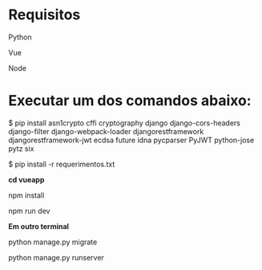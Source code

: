 # Requisitos
Python

Vue

Node



# Executar um dos comandos abaixo: 

$ pip install asn1crypto cffi cryptography django django-cors-headers django-filter django-webpack-loader djangorestframework djangorestframework-jwt ecdsa future idna pycparser PyJWT python-jose pytz six

$ pip install -r requerimentos.txt
 
**cd vueapp**

npm install

npm run dev

**Em outro terminal**

python manage.py migrate

python manage.py runserver
